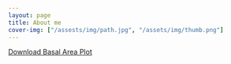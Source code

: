 ```yaml
---
layout: page
title: About me
cover-img: ["/assests/img/path.jpg", "/assets/img/thumb.png"]
---
```


[Download Basal Area Plot](/assets/img/Basal_Area.pdf)
